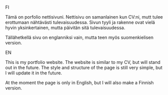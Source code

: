 FI

Tämä on porfolio nettisivuni. Nettisivu on samanlainen kun CV:ni, mutt tulee erottumaan nähtävästi tulevaisuudessa. Sivun tyyli ja rakenne ovat vielä hyvin yksinkertainen, mutta päivitän sitä tulevaisuudessa.

Tällähetkellä sivu on englanniksi vain, mutta teen myös suomenkielisen version.

EN

This is my portfolio website. The website is similar to my CV, but will stand out in the future. The style and structure of the page is still very simple, but I will update it in the future.

At the moment the page is only in English, but I will also make a Finnish version.
